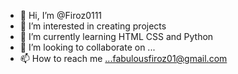 - 👋 Hi, I’m @Firoz0111
- 👀 I’m interested in creating projects
- 🌱 I’m currently learning HTML CSS and Python
- 💞️ I’m looking to collaborate on ...
- 📫 How to reach me ...fabulousfiroz01@gmail.com

<!---
Firoz0111/Firoz0111 is a ✨ special ✨ repository because its `README.md` (this file) appears on your GitHub profile.
You can click the Preview link to take a look at your changes.
--->
